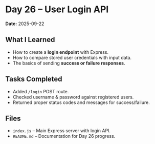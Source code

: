 # Day 26 – User Login API

**Date:** 2025-09-22

## What I Learned
- How to create a **login endpoint** with Express.
- How to compare stored user credentials with input data.
- The basics of sending **success or failure responses**.

## Tasks Completed
- Added `/login` POST route.
- Checked username & password against registered users.
- Returned proper status codes and messages for success/failure.

## Files
- `index.js` – Main Express server with login API.
- `README.md` – Documentation for Day 26 progress.
